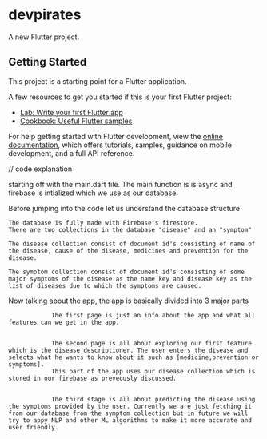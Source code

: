 # devpirates

A new Flutter project.

## Getting Started

This project is a starting point for a Flutter application.

A few resources to get you started if this is your first Flutter project:

- [Lab: Write your first Flutter app](https://docs.flutter.dev/get-started/codelab)
- [Cookbook: Useful Flutter samples](https://docs.flutter.dev/cookbook)

For help getting started with Flutter development, view the
[online documentation](https://docs.flutter.dev/), which offers tutorials,
samples, guidance on mobile development, and a full API reference.


// code explanation

starting off with the main.dart file. The main function is is async and firebase is intialized which we use as our database.

Before jumping into the code let us understand the database structure

    The database is fully made with Firebase's firestore.
    There are two collections in the database "disease" and an "symptom"

    The disease collection consist of document id's consisting of name of the disease, cause of the disease, medicines and prevention for the disease.

    The symptom collection consist of document id's consisting of some major symptoms of the disease as the name key and disease key as the list of diseases due to which the symptoms are caused.


Now talking about the app,
            the app is basically divided into 3 major parts 
                    
                The first page is just an info about the app and what all features can we get in the app.


                The second page is all about exploring our first feature which is the disease descriptioner. The user enters the disease and selects what he wants to know about it such as [medicine,prevention or symptoms].
                This part of the app uses our disease collection which is stored in our firebase as preveously discussed.


                The third stage is all about predicting the disease using the symptoms provided by the user. Currently we are just fetching it from our database from the symptom collection but in future we will try to appy NLP and other ML algorithms to make it more accurate and user friendly.

